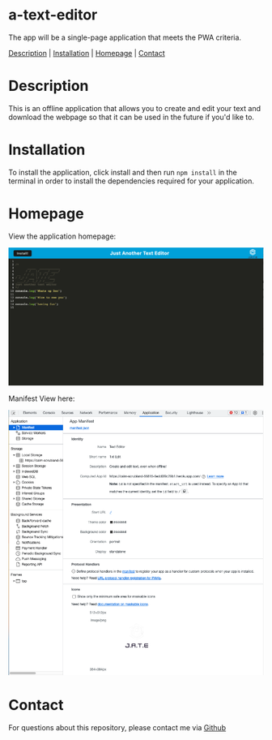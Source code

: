 # a-text-editor
The app will be a single-page application that meets the PWA criteria.

[Description](#description) | [Installation](#installation) | [Homepage](#homepage) | [Contact](#contact)

# Description

This is an offline application that allows you to create and edit your text and download the webpage so that it 
can be used in the future if you'd like to.

# Installation

To install the application, click install and then run `npm install` in the terminal in order to install the dependencies
required for your application.

# Homepage 

View the application homepage:

![Homepage](./images/home-page.png)

Manifest View here: 

![Manifest](./images/jate-manifest-json.png)

# Contact

For questions about this repository, please contact me via [Github](https://github.com/MsKryssy/a-text-editor)